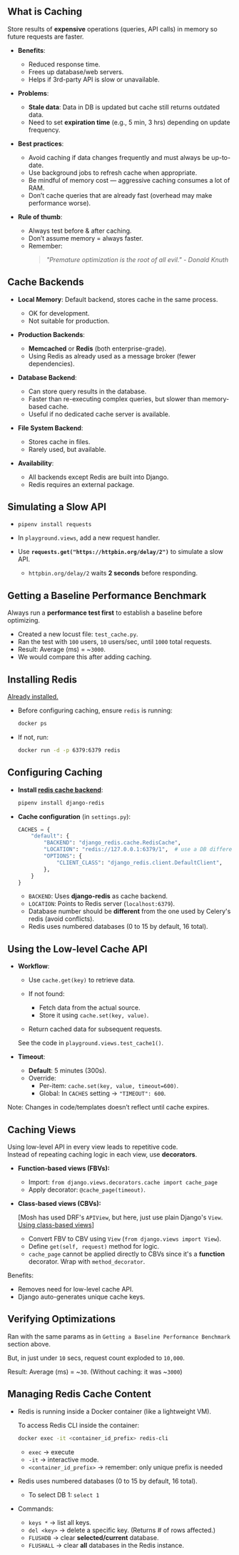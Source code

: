 ## What is Caching

Store results of **expensive** operations (queries, API calls) in memory so future requests are faster.

- **Benefits**:

  - Reduced response time.
  - Frees up database/web servers.
  - Helps if 3rd-party API is slow or unavailable.

- **Problems**:

  - **Stale data**: Data in DB is updated but cache still returns outdated data.
  - Need to set **expiration time** (e.g., 5 min, 3 hrs) depending on update frequency.

- **Best practices**:

  - Avoid caching if data changes frequently and must always be up-to-date.
  - Use background jobs to refresh cache when appropriate.
  - Be mindful of memory cost — aggressive caching consumes a lot of RAM.
  - Don’t cache queries that are already fast (overhead may make performance worse).

- **Rule of thumb**:

  - Always test before & after caching.
  - Don’t assume memory = always faster.
  - Remember:
    > _"Premature optimization is the root of all evil." - Donald Knuth_

## Cache Backends

- **Local Memory**: Default backend, stores cache in the same process.

  - OK for development.
  - Not suitable for production.

- **Production Backends**:

  - **Memcached** or **Redis** (both enterprise-grade).
  - Using Redis as already used as a message broker (fewer dependencies).

- **Database Backend**:

  - Can store query results in the database.
  - Faster than re-executing complex queries, but slower than memory-based cache.
  - Useful if no dedicated cache server is available.

- **File System Backend**:

  - Stores cache in files.
  - Rarely used, but available.

- **Availability**:

  - All backends except Redis are built into Django.
  - Redis requires an external package.

## Simulating a Slow API

- `pipenv install requests`

- In `playground.views`, add a new request handler.

- Use **`requests.get("https://httpbin.org/delay/2")`** to simulate a slow API.

  - `httpbin.org/delay/2` waits **2 seconds** before responding.

## Getting a Baseline Performance Benchmark

Always run a **performance test first** to establish a baseline before optimizing.

- Created a new locust file: `test_cache.py`.
- Ran the test with `100` users, `10` users/sec, until `1000` total requests.
- Result: Average (ms) = ~`3000`.
- We would compare this after adding caching.

## Installing Redis

[Already installed.](/Notes/Part%203/3.%20Running%20Background%20Tasks.md#installing-redis)

- Before configuring caching, ensure `redis` is running:

  ```sh
  docker ps
  ```

- If not, run:

  ```sh
  docker run -d -p 6379:6379 redis
  ```

## Configuring Caching

- **Install [redis cache backend](https://github.com/jazzband/django-redis)**:

  ```sh
  pipenv install django-redis
  ```

- **Cache configuration** (in `settings.py`):

  ```py
  CACHES = {
      "default": {
          "BACKEND": "django_redis.cache.RedisCache",
          "LOCATION": "redis://127.0.0.1:6379/1",  # use a DB different from Celery's redis
          "OPTIONS": {
              "CLIENT_CLASS": "django_redis.client.DefaultClient",
          },
      }
  }
  ```

  - `BACKEND`: Uses **django-redis** as cache backend.
  - `LOCATION`: Points to Redis server (`localhost:6379`).
  - Database number should be **different** from the one used by Celery's redis (avoid conflicts).
  - Redis uses numbered databases (0 to 15 by default, 16 total).

## Using the Low-level Cache API

- **Workflow**:

  - Use `cache.get(key)` to retrieve data.

  - If not found:

    - Fetch data from the actual source.
    - Store it using `cache.set(key, value)`.

  - Return cached data for subsequent requests.

  See the code in `playground.views.test_cache1()`.

- **Timeout**:

  - **Default**: 5 minutes (300s).
  - Override:
    - Per-item: `cache.set(key, value, timeout=600)`.
    - Global: In `CACHES` setting → `"TIMEOUT": 600`.

Note: Changes in code/templates doesn’t reflect until cache expires.

## Caching Views

Using low-level API in every view leads to repetitive code.  
Instead of repeating caching logic in each view, use **decorators**.

- **Function-based views (FBVs):**

  - Import: `from django.views.decorators.cache import cache_page`
  - Apply decorator: `@cache_page(timeout)`.

- **Class-based views (CBVs):**

  [Mosh has used DRF's `APIView`, but here, just use plain Django's `View`.  
   [Using class-based views](https://docs.djangoproject.com/en/5.2/topics/class-based-views/intro/#using-class-based-views)]

  - Convert FBV to CBV using `View` (`from django.views import View`).
  - Define `get(self, request)` method for logic.
  - `cache_page` cannot be applied directly to CBVs since it's a **function** decorator. Wrap with `method_decorator`.

Benefits:

- Removes need for low-level cache API.
- Django auto-generates unique cache keys.

## Verifying Optimizations

Ran with the same params as in `Getting a Baseline Performance Benchmark` section above.

But, in just under `10` secs, request count exploded to `10,000`.

Result: Average (ms) = ~`30`. (Without caching: it was ~`3000`)

## Managing Redis Cache Content

- Redis is running inside a Docker container (like a lightweight VM).

  To access Redis CLI inside the container:

  ```sh
  docker exec -it <container_id_prefix> redis-cli
  ```

  - `exec` → execute
  - `-it` → interactive mode.
  - `<container_id_prefix>` → remember: only unique prefix is needed

- Redis uses numbered databases (0 to 15 by default, 16 total).

  - To select DB 1: `select 1`

- Commands:

  - `keys *` → list all keys.
  - `del <key>` → delete a specific key. (Returns # of rows affected.)
  - `FLUSHDB` → clear **selected/current** database.
  - `FLUSHALL` → clear **all** databases in the Redis instance.
